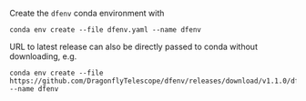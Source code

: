 Create the `dfenv` conda environment with
```
conda env create --file dfenv.yaml --name dfenv
```

URL to latest release can also be directly passed to conda without downloading, e.g.
```
conda env create --file https://github.com/DragonflyTelescope/dfenv/releases/download/v1.1.0/dfenv.yaml --name dfenv
```
